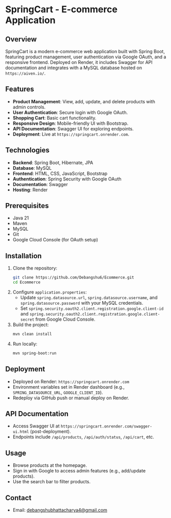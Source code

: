 # SpringCart - E-commerce Application

## Overview
SpringCart is a modern e-commerce web application built with Spring Boot, featuring product management, user authentication via Google OAuth, and a responsive frontend. Deployed on Render, it includes Swagger for API documentation and integrates with a MySQL database hosted on `https://aiven.io/`.

## Features
- **Product Management**: View, add, update, and delete products with admin controls.
- **User Authentication**: Secure login with Google OAuth.
- **Shopping Cart**: Basic cart functionality.
- **Responsive Design**: Mobile-friendly UI with Bootstrap.
- **API Documentation**: Swagger UI for exploring endpoints.
- **Deployment**: Live at `https://springcart.onrender.com`.

## Technologies
- **Backend**: Spring Boot, Hibernate, JPA
- **Database**: MySQL
- **Frontend**: HTML, CSS, JavaScript, Bootstrap
- **Authentication**: Spring Security with Google OAuth
- **Documentation**: Swagger
- **Hosting**: Render

## Prerequisites
- Java 21
- Maven
- MySQL
- Git
- Google Cloud Console (for OAuth setup)

## Installation
1. Clone the repository:
   ```bash
   git clone https://github.com/Debangshu6/Ecommerce.git
   cd Ecommerce
   ```
2. Configure `application.properties`:
   - Update `spring.datasource.url`, `spring.datasource.username`, and `spring.datasource.password` with your MySQL credentials.
   - Set `spring.security.oauth2.client.registration.google.client-id` and `spring.security.oauth2.client.registration.google.client-secret` from Google Cloud Console.
3. Build the project:
   ```bash
   mvn clean install
   ```
4. Run locally:
   ```bash
   mvn spring-boot:run
   ```

## Deployment
- Deployed on Render: `https://springcart.onrender.com`
- Environment variables set in Render dashboard (e.g., `SPRING_DATASOURCE_URL`, `GOOGLE_CLIENT_ID`).
- Redeploy via GitHub push or manual deploy on Render.

## API Documentation
- Access Swagger UI at `https://springcart.onrender.com/swagger-ui.html` (post-deployment).
- Endpoints include `/api/products`, `/api/auth/status`, `/api/cart`, etc.

## Usage
- Browse products at the homepage.
- Sign in with Google to access admin features (e.g., add/update products).
- Use the search bar to filter products.


## Contact
- Email: debangshubhattacharya4@gmail.com


